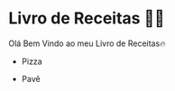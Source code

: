 # Livro de Receitas :man_cook:

Olá Bem Vindo ao meu Livro de Receitas:fire:

- Pizza

- Pavê

  ​

